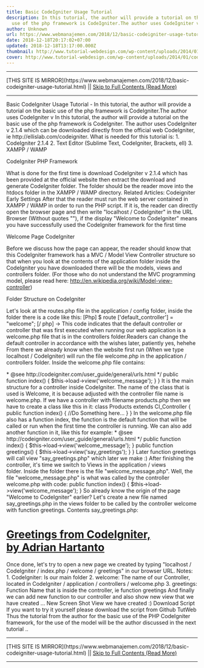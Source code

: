 ```yaml
---
title: Basic CodeIgniter Usage Tutorial
description: In this tutorial, the author will provide a tutorial on the basic
  use of the php framework is CodeIgniter.The author uses CodeIgniter v
author: Unknown
url: https://www.webmanajemen.com/2018/12/basic-codeigniter-usage-tutorial.html
date: 2018-12-18T20:17:02+07:00
updated: 2018-12-18T13:17:00.000Z
thumbnail: http://www.tutorial-webdesign.com/wp-content/uploads/2014/01/codeigniter.png
cover: http://www.tutorial-webdesign.com/wp-content/uploads/2014/01/codeigniter.png
---
```


<hr/> [THIS SITE IS MIRROR](https://www.webmanajemen.com/2018/12/basic-codeigniter-usage-tutorial.html) || <a href="https://www.webmanajemen.com/2018/12/basic-codeigniter-usage-tutorial.html" rel="follow" class="button" id="read-more">Skip to Full Contents (Read More)</a> <hr/> Basic CodeIgniter Usage Tutorial - In this tutorial, the author will provide a tutorial on the basic use of the php framework is CodeIgniter.The author uses CodeIgniter v In this tutorial, the author will provide a tutorial on the basic use of the php framework is CodeIgniter. The author uses CodeIgniter v 2.1.4 which can be downloaded directly from the official web CodeIgniter, ie http://ellislab.com/codeigniter. What is needed for this tutorial is:
1. CodeIgniter 2.1.4
2. Text Editor (Sublime Text, CodeIgniter, Brackets, ell)
3. XAMPP / WAMP

CodeIgniter PHP Framework

What is done for the first time is download CodeIgniter v 2.1.4 which has been provided at the official website then extract the download and generate CodeIgniter folder. The folder should be the reader move into the htdocs folder in the XAMPP / WAMP directory.
Related Articles: Codeigniter Early Settings
After that the reader must run the web server contained in XAMPP / WAMP in order to run the PHP script. If it is, the reader can directly open the browser page and then write "localhost / CodeIgniter" in the URL Browser (Without quotes ""), if the display "Welcome to CodeIgniter" means you have successfully used the CodeIgniter framework for the first time

Welcome Page CodeIgniter



Before we discuss how the page can appear, the reader should know that this CodeIgniter framework has a MVC / Model View Controller structure so that when you look at the contents of the application folder inside the CodeIgniter you have downloaded there will be the models, views and controllers folder. (For those who do not understand the MVC programming model, please read here: http://en.wikipedia.org/wiki/Model-view-controller)

Folder Structure on CodeIgniter

Let's look at the routes.php file in the application / config folder, inside the folder there is a code like this:
[Php] $ route ['default_controller'] = "welcome"; [/ php]
-> This code indicates that the default controller or controller that was first executed when running our web application is a welcome.php file that is in the controllers folder.Readers can change the default controller in accordance with the wishes later, patiently yes, hehehe
From there we already know when the website first run (When we type localhost / CodeIgniter) will run the file welcome.php in the application / controllers folder. Inside the welcome.php file contains:

<?php if ( ! defined('BASEPATH')) exit('No direct script access allowed'); class Welcome extends CI_Controller { /** * Index Page for this controller. * * Maps to the following URL * http://example.com/index.php/welcome * - or - * http://example.com/index.php/welcome/index * - or - * Since this controller is set as the default controller in * config/routes.php, it's displayed at http://example.com/ * * So any other public methods not prefixed with an underscore will * map to /index.php/welcome/<method_name> * @see http://codeigniter.com/user_guide/general/urls.html */ public function index() { $this->load->view('welcome_message'); } } 


It is the main structure for a controller inside CodeIgniter. The name of the class that is used is Welcome, it is because adjusted with the controller file name is welcome.php. If we have a controller with filename products.php then we have to create a class like this in it:

class Products extends CI_Controller { public function index() { //Do Something here... } } 


In the welcome.php file also has a function index, the function is the default function that will be called or run when the first time the controller is running. We can also add another function in it, like this for example:

<?php if ( ! defined('BASEPATH')) exit('No direct script access allowed'); class Welcome extends CI_Controller { /** * Index Page for this controller. * * Maps to the following URL * http://example.com/index.php/welcome * - or - * http://example.com/index.php/welcome/index * - or - * Since this controller is set as the default controller in * config/routes.php, it's displayed at http://example.com/ * * So any other public methods not prefixed with an underscore will * map to /index.php/welcome/<method_name> * @see http://codeigniter.com/user_guide/general/urls.html */ public function index() { $this->load->view('welcome_message'); } public function greetings() { $this->load->view('say_greetings'); } } 


Later function greetings will call view "say_greetings.php" which later we make :)
After finishing the controller, it's time we switch to Views in the application / views folder. Inside the folder there is the file "welcome_message.php". Well, the file "welcome_message.php" is what was called by the controller welcome.php with code:

public function index() { $this->load->view('welcome_message'); } 


So already know the origin of the page "Welcome to CodeIgniter" earlier?
Let's create a new file named say_greetings.php in the views folder to be called by the controller welcome with function greetings.
Contents say_greetings.php:

<html> <head> <title>Belajar CodeIgniter</title> </head> <body> <a href="http://www.adrianhartanto.com"> <h1> Greetings from CodeIgniter, <br /> by Adrian Hartanto </h1> </a> </body> </html> 


Once done, let's try to open a new page we created by typing "localhost / CodeIgniter / index.php / welcome / greetings" in our browser URL.
Notes:
1. CodeIgniter: Is our main folder
2. welcome: The name of our Controller, located in CodeIgniter / application / controllers / welcome.php
3. greetings: Function Name that is inside the controller, ie function greetings
And finally we can add new function to our controller and also show new view that we have created ...

New Screen Shot View we have created :)

Download Script
If you want to try it yourself please download the script from Github TutWeb
Thus the tutorial from the author for the basic use of the PHP CodeIgniter framework, for the use of the model will be the author discussed in the next tutorial .. <hr/> [THIS SITE IS MIRROR](https://www.webmanajemen.com/2018/12/basic-codeigniter-usage-tutorial.html) || <a href="https://www.webmanajemen.com/2018/12/basic-codeigniter-usage-tutorial.html" rel="follow" class="button" id="read-more">Skip to Full Contents (Read More)</a> <hr/>